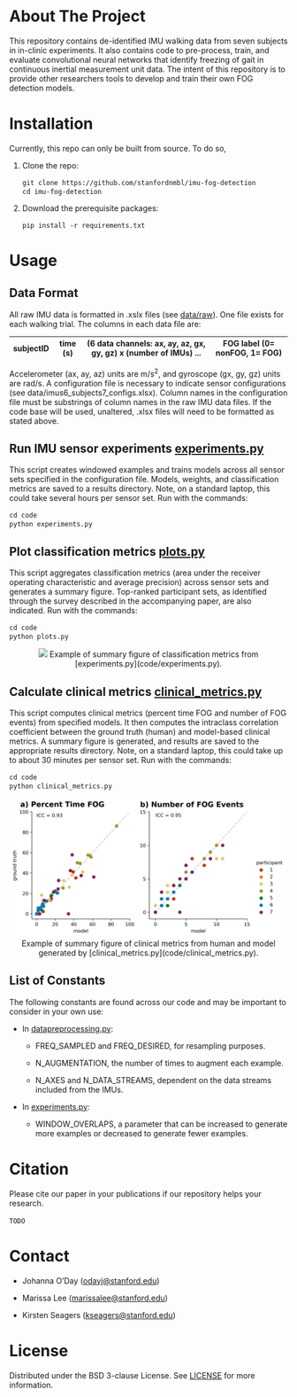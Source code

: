 ﻿
# About The Project

This repository contains de-identified IMU walking data from seven subjects in in-clinic experiments. It also contains code to pre-process, train, and evaluate convolutional neural networks that identify freezing of gait in continuous inertial measurement unit data. The intent of this repository is to provide other researchers tools to develop and train their own FOG detection models.

  

# Installation

Currently, this repo can only be built from source. To do so,

1.  Clone the repo:  
    ```  
    git clone https://github.com/stanfordnmbl/imu-fog-detection
    cd imu-fog-detection  
    ```
    
2.  Download the prerequisite packages:  
    ```
    pip install -r requirements.txt
    ```
    

  

# Usage

  

## Data Format

All raw IMU data is formatted in .xslx files (see [data/raw](data/raw)). One file exists for each walking trial. The columns in each data file are: 


subjectID | time (s)  | (6 data channels: ax, ay, az, gx, gy, gz) x (number of IMUs) ... | FOG label (0= nonFOG, 1= FOG)
--|--|--|--


Accelerometer (ax, ay, az) units are $\mathrm{m/s}^2$, and gyroscope (gx, gy, gz) units are rad/s. A configuration file is necessary to indicate sensor configurations (see data/imus6_subjects7_configs.xlsx). Column names in the configuration file must be substrings of column names in the raw IMU data files. If the code base will be used, unaltered, .xlsx files will need to be formatted as stated above.

  

## Run IMU sensor experiments [experiments.py](code/experiments.py)

This script creates windowed examples and trains models across all sensor sets specified in the configuration file. Models, weights, and classification metrics are saved to a results directory. Note, on a standard laptop, this could take several hours per sensor set. Run with the commands:

```
cd code
python experiments.py
```

  

## Plot classification metrics [plots.py](code/plots.py)

This script aggregates classification metrics (area under the receiver operating characteristic and average precision) across sensor sets and generates a summary figure. Top-ranked participant sets, as identified through the survey described in the accompanying paper, are also indicated. Run with the commands:

```
cd code
python plots.py
```

<p align="center">
    <img src="figures/classification_metrics.png">
    Example of summary figure of classification metrics from [experiments.py](code/experiments.py).
</p>

  

## Calculate clinical metrics [clinical_metrics.py](code/clinical_metrics.py)

This script computes clinical metrics (percent time FOG and number of FOG events) from specified models. It then computes the intraclass correlation coefficient between the ground truth (human) and model-based clinical metrics. A summary figure is generated, and results are saved to the appropriate results directory. Note, on a standard laptop, this could take up to about 30 minutes per sensor set. Run with the commands:

```
cd code
python clinical_metrics.py
```

<p align="center">
    <img src="figures/clinical_metrics.png">
    Example of summary figure of clinical metrics from human and model generated by [clinical_metrics.py](code/clinical_metrics.py).
</p>

  

## List of Constants

The following constants are found across our code and may be important to consider in your own use:

-   In [datapreprocessing.py](code/datapreprocessing.py):
    

    -   FREQ_SAMPLED and FREQ_DESIRED, for resampling purposes.
    
    -   N_AUGMENTATION, the number of times to augment each example.
    
    -   N_AXES and N_DATA_STREAMS, dependent on the data streams included from the IMUs.
    

-   In [experiments.py](code/experiments.py):
    

    -   WINDOW_OVERLAPS, a parameter that can be increased to generate more examples or decreased to generate fewer examples.
    

  

# Citation

Please cite our paper in your publications if our repository helps your research.

```TODO```

  

# Contact

-   Johanna O’Day (odayj@stanford.edu)
    
-   Marissa Lee (marissalee@stanford.edu)
    
-   Kirsten Seagers (kseagers@stanford.edu)
    

  

# License

Distributed under the BSD 3-clause License. See [LICENSE](/LICENSE.txt) for more information.

